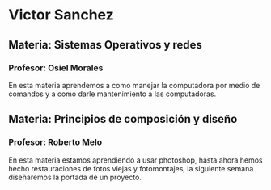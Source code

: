 # **Victor Sanchez**

## Materia: Sistemas Operativos y redes
### Profesor: Osiel Morales
En esta materia aprendemos a como manejar la computadora por medio de comandos y a como darle mantenimiento a las computadoras.

## Materia: Principios de composición y diseño
### Profesor: Roberto Melo
En esta materia estamos aprendiendo a usar photoshop, hasta ahora hemos hecho restauraciones de fotos viejas y fotomontajes, la siguiente semana diseñaremos la portada de un proyecto.
